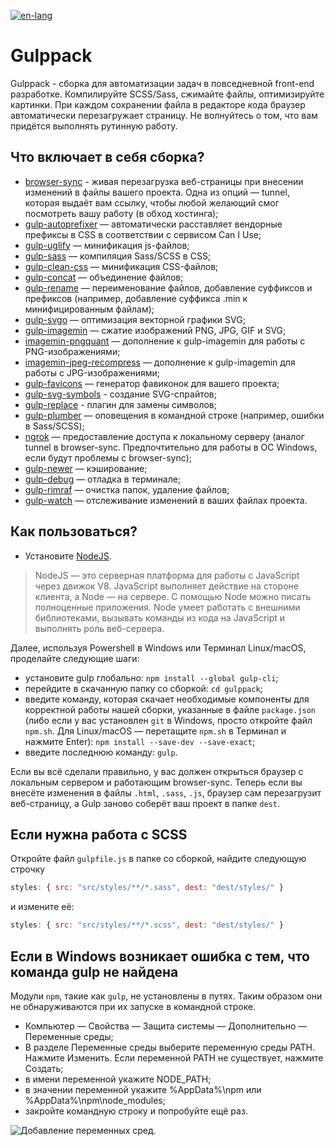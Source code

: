 [![en-lang](https://img.shields.io/badge/lang-en-yellowgreen.svg)](README.md)

# Gulppack
Gulppack - сборка для автоматизации задач в повседневной front-end разработке. Компилируйте SCSS/Sass, сжимайте файлы, оптимизируйте картинки. При каждом сохранении файла в редакторе кода браузер автоматически перезагружает страницу. Не волнуйтесь о том, что вам придётся выполнять рутинную работу.

## Что включает в себя сборка?
* [browser-sync](https://browsersync.io/docs/gulp) - живая перезагрузка веб-страницы при внесении изменений в файлы вашего проекта. Одна из опций — tunnel, которая выдаёт вам ссылку, чтобы любой желающий смог посмотреть вашу работу (в обход хостинга);
* [gulp-autoprefixer](https://www.npmjs.com/package/gulp-autoprefixer) — автоматически расставляет вендорные префиксы в CSS в соответствии с сервисом Can I Use;
* [gulp-uglify](https://www.npmjs.com/package/gulp-uglify) — минификация js-файлов;
* [gulp-sass](https://www.npmjs.com/package/gulp-sass) — компиляция Sass/SCSS в CSS;
* [gulp-clean-css](https://www.npmjs.com/package/gulp-clean-css) — минификация CSS-файлов;
* [gulp-concat](https://www.npmjs.com/package/gulp-concat) — объединение файлов;
* [gulp-rename](https://www.npmjs.com/package/gulp-rename) — переименование файлов, добавление суффиксов и префиксов (например, добавление суффикса .min к минифицированным файлам);
* [gulp-svgo](https://www.npmjs.com/package/gulp-svgo) — оптимизация векторной графики SVG;
* [gulp-imagemin](https://www.npmjs.com/package/gulp-imagemin) — сжатие изображений PNG, JPG, GIF и SVG;
* [imagemin-pngquant](https://www.npmjs.com/package/imagemin-pngquant) — дополнение к gulp-imagemin для работы с PNG-изображениями;
* [imagemin-jpeg-recompress](https://www.npmjs.com/package/imagemin-jpeg-recompress) — дополнение к gulp-imagemin для работы с JPG-изображениями;
* [gulp-favicons](https://github.com/evilebottnawi/favicons) — генератор фавиконок для вашего проекта;
* [gulp-svg-symbols](https://github.com/Hiswe/gulp-svg-symbols) - создание SVG-спрайтов;
* [gulp-replace](https://www.npmjs.com/package/gulp-replace) - плагин для замены символов;
* [gulp-plumber](https://www.npmjs.com/package/gulp-plumber) — оповещения в командной строке (например, ошибки в Sass/SCSS);
* [ngrok](https://www.npmjs.com/package/ngrok) — предоставление доступа к локальному серверу (аналог tunnel в browser-sync. Предпочтительно для работы в ОС Windows, если будут проблемы с browser-sync);
* [gulp-newer](https://www.npmjs.com/package/gulp-newer) — кэширование;
* [gulp-debug](https://www.npmjs.com/package/gulp-debug) — отладка в терминале;
* [gulp-rimraf](https://github.com/robrich/gulp-rimraf) — очистка папок, удаление файлов;
* [gulp-watch](https://www.npmjs.com/package/gulp-watch) — отслеживание изменений в ваших файлах проекта.

## Как пользоваться?

* Установите [NodeJS](https://nodejs.org/en/).

> NodeJS — это серверная платформа для работы с JavaScript через движок V8. JavaScript выполняет действие на стороне клиента, а Node — на сервере. С помощью Node можно писать полноценные приложения. Node умеет работать с внешними библиотеками, вызывать команды из кода на JavaScript и выполнять роль веб-сервера.

Далее, используя Powershell в Windows или Терминал Linux/macOS, проделайте следующие шаги: 

* установите gulp глобально: ```npm install --global gulp-cli```;
* перейдите в скачанную папку со сборкой: ```cd gulppack```;
* введите команду, которая скачает необходимые компоненты для корректной работы нашей сборки, указанные в файле ```package.json``` (либо если у вас установлен ```git``` в Windows, просто откройте файл ```npm.sh```. Для Linux/macOS — перетащите ```npm.sh``` в Терминал и нажмите Enter): ```npm install --save-dev --save-exact```;
* введите последнюю команду: ```gulp```.

Если вы всё сделали правильно, у вас должен открыться браузер с локальным сервером и работающим browser-sync. Теперь если вы внесёте изменения в файлы ```.html```, ```.sass```, ```.js```, браузер сам перезагрузит веб-страницу, а Gulp заново соберёт ваш проект в папке ```dest```. 

## Если нужна работа с SCSS
Откройте файл ```gulpfile.js``` в папке со сборкой, найдите следующую строчку 
```javascript 
styles: { src: "src/styles/**/*.sass", dest: "dest/styles/" } 
```

и измените её:
```javascript 
styles: { src: "src/styles/**/*.scss", dest: "dest/styles/" }
```

## Если в Windows возникает ошибка с тем, что команда gulp не найдена
Модули ```npm```, такие как ```gulp```, не установлены в путях. Таким образом они не обнаруживаются при их запуске в командной строке.
* Компьютер — Свойства — Защита системы — Дополнительно — Переменные среды;
* В разделе Переменные среды выберите переменную среды PATH. Нажмите Изменить. Если переменной PATH не существует, нажмите Создать;
* в имени переменной укажите NODE_PATH;
* в значении переменной укажите %AppData%\npm или %AppData%\npm\node_modules;
* закройте командную строку и попробуйте ещё раз.

![Добавление переменных сред](https://pp.userapi.com/c834403/v834403892/c00bd/DgYTcUMrEoA.jpg).
